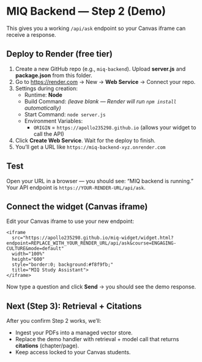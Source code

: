 # MIQ Backend — Step 2 (Demo)

This gives you a working `/api/ask` endpoint so your Canvas iframe can receive a response.

## Deploy to Render (free tier)

1) Create a new GitHub repo (e.g., `miq-backend`). Upload **server.js** and **package.json** from this folder.
2) Go to https://render.com → New → **Web Service** → Connect your repo.
3) Settings during creation:
   - Runtime: **Node**
   - Build Command: *(leave blank — Render will run `npm install` automatically)*
   - Start Command: `node server.js`
   - Environment Variables:
     - `ORIGIN` = `https://apollo235298.github.io`   (allows your widget to call the API)
4) Click **Create Web Service**. Wait for the deploy to finish.
5) You’ll get a URL like `https://miq-backend-xyz.onrender.com`

## Test

Open your URL in a browser — you should see: “MIQ backend is running.”  
Your API endpoint is `https://YOUR-RENDER-URL/api/ask`.

## Connect the widget (Canvas iframe)

Edit your Canvas iframe to use your new endpoint:

```
<iframe
  src="https://apollo235298.github.io/miq-widget/widget.html?endpoint=REPLACE_WITH_YOUR_RENDER_URL/api/ask&course=ENGAGING-CULTURE&mode=default"
  width="100%"
  height="600"
  style="border:0; background:#f8f9fb;"
  title="MIQ Study Assistant">
</iframe>
```

Now type a question and click **Send** → you should see the demo response.

## Next (Step 3): Retrieval + Citations

After you confirm Step 2 works, we’ll:
- Ingest your PDFs into a managed vector store.
- Replace the demo handler with retrieval + model call that returns **citations** (chapter/page).
- Keep access locked to your Canvas students.
